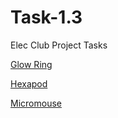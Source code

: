 # Task-1.3
Elec Club Project Tasks

[Glow Ring](https://github.com/KJSashank/Task-1.3/tree/master/Project%201)

[Hexapod](https://github.com/KJSashank/Task-1.3/tree/master/Project-2)

[Micromouse](https://github.com/KJSashank/Task-1.3/tree/master/Project-3)
